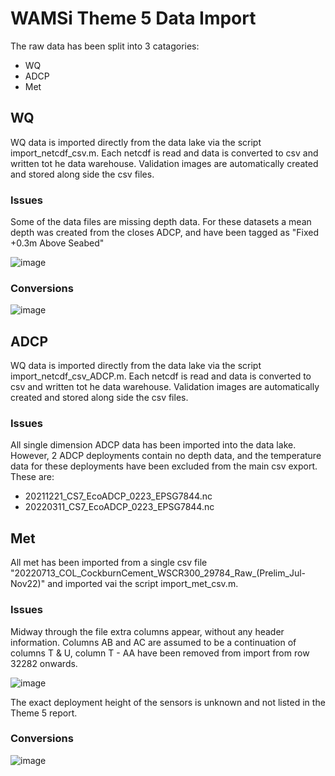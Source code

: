 # WAMSi Theme 5 Data Import

The raw data has been split into 3 catagories:

- WQ
- ADCP
- Met

## WQ

WQ data is imported directly from the data lake via the script import_netcdf_csv.m. Each netcdf is read and data is converted to csv and written tot he data warehouse. Validation images are automatically created and stored along side the csv files.

### Issues

Some of the data files are missing depth data. For these datasets a mean depth was created from the closes ADCP, and have been tagged as "Fixed +0.3m Above Seabed"

![image](https://github.com/AquaticEcoDynamics/csiem-data/assets/19967037/c8ea73e8-78a8-4d97-8196-213e6002226b)

### Conversions

![image](https://github.com/AquaticEcoDynamics/csiem-data/assets/19967037/28e7a4f3-e39e-4d85-8b03-a891de10568a)



## ADCP

WQ data is imported directly from the data lake via the script import_netcdf_csv_ADCP.m. Each netcdf is read and data is converted to csv and written tot he data warehouse. Validation images are automatically created and stored along side the csv files.

### Issues

All single dimension ADCP data has been imported into the data lake. However, 2 ADCP deployments contain no depth data, and the temperature data for these deployments have been excluded from the main csv export. These are:

- 20211221_CS7_EcoADCP_0223_EPSG7844.nc
- 20220311_CS7_EcoADCP_0223_EPSG7844.nc

## Met


All met has been imported from a single csv file "20220713_COL_CockburnCement_WSCR300_29784_Raw_(Prelim_Jul-Nov22)" and imported vai the script import_met_csv.m. 

### Issues

Midway through the file extra columns appear, without any header information. Columns AB and AC are assumed to be a continuation of columns T & U, column T - AA have been removed from import from row 32282 onwards.

![image](https://github.com/AquaticEcoDynamics/csiem-data/assets/19967037/b6551ee2-b766-4beb-8c8a-4428ee782559)

The exact deployment height of the sensors is unknown and not listed in the Theme 5 report.

### Conversions

![image](https://github.com/AquaticEcoDynamics/csiem-data/assets/19967037/10218a8e-9bd9-41e9-91c6-e8efeaa6f3f9)
